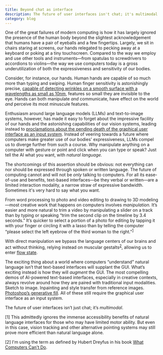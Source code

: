 ```yaml
---
title: Beyond chat as interface
description: The future of user interfaces isn't chat; it's multimodal.
category: blog
---
```


One of the great failures of modern computing is how it has largely ignored the presence of the human body beyond the slightest acknowledgement that humans have a pair of eyeballs and a few fingertips. Largely, we sit in chairs staring at screens, our hands relegated to pecking away at a keyboard or poking at a tiny touchscreen. Compared to the way we employ and use other tools and instruments—from spatulas to screwdrivers to accordions to violins—the way we use computers today is a gross underutilization of both the expressiveness and sensitivity of our bodies. 

Consider, for instance, our hands. Human hands are capable of so much more than typing and swiping. Human finger sensitivity is astonishingly precise, [capable of detecting wrinkles on a smooth surface with a wavelengths as small as 10nm](https://www.nature.com/articles/srep02617), features so small they are invisible to the eye. Hands can both manipulate *and* communicate, have effect on the world *and* perceive its most minuscule features.

Enthusiasm around large language models (LLMs) and text-to-image systems, however, has made it easy to forget about the impressive facility of our hands and the astonishing capabilities of our vision systems, leading instead to [proclamations about the pending death of the graphical user interface as an input system](https://twitter.com/beyang/status/1636768475225161728?s=20). Instead of veering towards a future where computers make greater use of our bodies' expressiveness, LLMs compel us to diverge further from such a course. Why manipulate anything on a computer with gesture or point and click when you can type or speak? Just tell the AI what you want, with *natural language.*

The shortcomings of this assertion should be obvious: not everything can nor should be expressed through spoken or written language. The future of computing cannot and will not be *only* talking to computers. For all its ease-of-use and benefits, text-based interfaces—be they verbal or written—are a limited interaction modality, a narrow straw of expressive bandwidth. Sometimes it's very hard to say what you want.

From word processing to photo and video editing to drawing to 3D modeling—most creative work that happens on computers involves *manipulation.* It’s easier and more natural to trim a video by manipulating a slider on a track than by typing or speaking “trim the second clip on the timeline by 3.4 seconds.” It’s quicker to select a portion of a photo for editing by tapping it with your finger or circling it with a lasso than by telling the computer “please select the left eyebrow of the third woman to the right.”<sup><a href="#1">1</a></sup>

With direct manipulation we bypass the language centers of our brains and act without thinking, relying instead on muscular gestalts<sup><a href="#2">2</a></sup>, allowing us to enter [flow state](https://en.wikipedia.org/wiki/Flow_(psychology)). 

The exciting thing about a world where computers “understand” natural language isn’t that text-based interfaces will supplant the GUI. What’s exciting instead is how they will *augment* the GUI. The most compelling demos of AI-powered text-based interfaces, especially in creative contexts, always revolve around how they are paired with traditional input modalities. Sketch to image. Inpainting and style transfer from reference images. [Photoshop’s generative fill](https://www.adobe.com/products/photoshop/ai.html). All of these still require the graphical user interface as an input system.

The future of user interfaces isn’t just chat; it’s *multimodal*.

<aside class="footnote">
<a name="1"></a><p>[1] This admittedly ignores the immense accessibility benefits of natural language interfaces for those who may have limited motor ability. But even in this case, vision tracking and other alternative pointing systems may still prove more efficient than natural language alone.</p>

<p><a name="2"></a>[2] I'm using the term as defined by Hubert Dreyfus in his book <a href="https://www.google.com/books/edition/What_Computers_Can_t_Do/TsraAAAAMAAJ?hl=en">What Computers Can't Do</a>.</p>
</aside>
